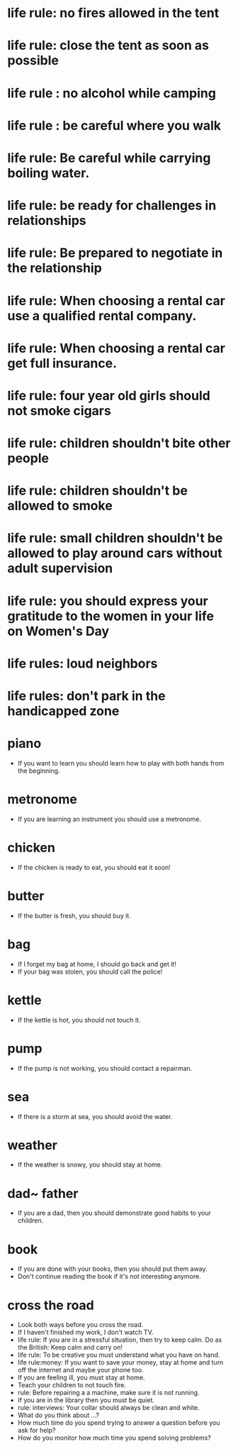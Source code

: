# life rule: no fires allowed in the tent

# life rule: close the tent as soon as possible

# life rule : no alcohol while camping 

# life rule :  be careful where you walk

# life rule: Be careful while carrying boiling water.


# life rule: be ready for challenges in relationships

# life rule: Be prepared to negotiate in the relationship



# life rule: When choosing a rental car use a qualified rental company.

# life rule: When choosing a rental car get full insurance.



# life rule: four year old girls should not smoke cigars


# life rule: children shouldn't bite other people

# life rule: children shouldn't be allowed to smoke

# life rule: small children shouldn't be allowed to play around cars without adult supervision

# life rule: you should express your gratitude to the women in your life on Women's Day






# life rules: loud neighbors

# life rules: don't park in the handicapped zone

# piano
-  If you want to learn you should learn how to play with both hands from the beginning.

# metronome
-  If you are learning an instrument you should use a metronome.


# chicken
-  If the chicken is ready to eat, you should eat it soon!	

# butter
-  If the butter is fresh, you should buy it.

# bag
-  If I forget my bag at home, I should go back and get it!
-  If your bag was stolen, you should call the police!


# kettle
-  If the kettle is hot, you should not touch it.


# pump 
-  If the pump is not working, you should contact a repairman.

# sea
-  If there is a storm at sea, you should avoid the water.

# weather
-  If the weather is snowy, you should stay at home.

# dad~ father
-  If you are a dad, then you should demonstrate good habits to your children.


# book
-  If you are done with your books, then you should put them away.
-  Don't continue reading the book if it's not interesting anymore.

# cross the road
- Look both ways before you cross the road.
- If I haven't finished my work, I don't watch TV.
- life rule: If you are in a stressful situation, then try to keep calm. Do as the British: Keep calm and carry on!
- life rule: To be creative you must understand what you have on hand.
- life rule:money: If you want to save your money, stay at home and turn off the internet and maybe your phone too.
- If you are feeling ill, you must stay at home.
- Teach your children to not touch fire.
- rule: Before repairing a a machine, make sure it is not running.
- If you are in the library then you must be quiet.
- rule: interviews: Your collar should always be clean and white.
- What do you think about ...?
- How much time do you spend trying to answer a question before you ask for help?
- How do you monitor how much time you spend solving problems?